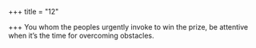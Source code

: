 +++
title = "12"

+++
You whom the peoples urgently invoke to win the prize,
be attentive when it’s the time for overcoming obstacles.